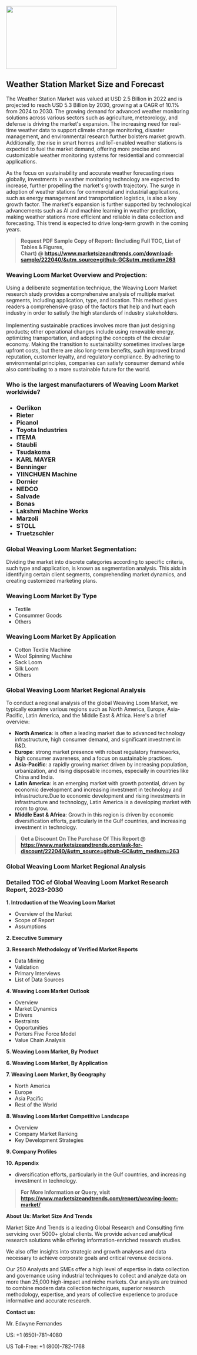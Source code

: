 <p><img class="alignnone size-medium wp-image-20088" src="https://ffe5etoiles.com/wp-content/uploads/2024/12/MST1-300x171.png" alt="" width="300" height="171" /></p><h2>Weather Station Market Size and Forecast</h2><p>The Weather Station Market was valued at USD 2.5 Billion in 2022 and is projected to reach USD 5.3 Billion by 2030, growing at a CAGR of 10.1% from 2024 to 2030. The growing demand for advanced weather monitoring solutions across various sectors such as agriculture, meteorology, and defense is driving the market's expansion. The increasing need for real-time weather data to support climate change monitoring, disaster management, and environmental research further bolsters market growth. Additionally, the rise in smart homes and IoT-enabled weather stations is expected to fuel the market demand, offering more precise and customizable weather monitoring systems for residential and commercial applications.</p><p>As the focus on sustainability and accurate weather forecasting rises globally, investments in weather monitoring technology are expected to increase, further propelling the market's growth trajectory. The surge in adoption of weather stations for commercial and industrial applications, such as energy management and transportation logistics, is also a key growth factor. The market's expansion is further supported by technological advancements such as AI and machine learning in weather prediction, making weather stations more efficient and reliable in data collection and forecasting. This trend is expected to drive long-term growth in the coming years.</p></p><blockquote id="" class=""><strong>Request PDF Sample Copy of Report: (Including Full TOC, List of Tables &amp; Figures, Chart)&nbsp;@&nbsp;<strong><a href="https://www.marketsizeandtrends.com/download-sample/222040/&utm_source=github-GC&utm_medium=263" target="_blank">https://www.marketsizeandtrends.com/download-sample/222040/&utm_source=github-GC&utm_medium=263</a></strong></strong></blockquote><h3 id="" class="">Weaving Loom Market&nbsp;Overview and Projection:</h3><p id="" class="">Using a deliberate segmentation technique, the Weaving Loom Market research study provides a comprehensive analysis of multiple market segments, including application, type, and location. This method gives readers a comprehensive grasp of the factors that help and hurt each industry in order to satisfy the high standards of industry stakeholders. <br /> <br />Implementing sustainable practices involves more than just designing products; other operational changes include using renewable energy, optimizing transportation, and adopting the concepts of the circular economy. Making the transition to sustainability sometimes involves large upfront costs, but there are also long-term benefits, such improved brand reputation, customer loyalty, and regulatory compliance. By adhering to environmental principles, companies can satisfy consumer demand while also contributing to a more sustainable future for the world.</p><h3 id="" class="">Who is the largest manufacturers of&nbsp;Weaving Loom Market worldwide?</h3><h3 class=""><p><ul><li>Oerlikon </li><li> Rieter </li><li> Picanol </li><li> Toyota Industries </li><li> ITEMA </li><li> Staubli </li><li> Tsudakoma </li><li> KARL MAYER </li><li> Benninger </li><li> YIINCHUEN Machine </li><li> Dornier </li><li> NEDCO </li><li> Salvade </li><li> Bonas </li><li> Lakshmi Machine Works </li><li> Marzoli </li><li> STOLL </li><li> Truetzschler</li></ul></p></h3><h3 id="" class="">Global&nbsp;Weaving Loom Market Segmentation:</h3><p id="" class="">Dividing the market into discrete categories according to specific criteria, such type and application, is known as segmentation analysis. This aids in identifying certain client segments, comprehending market dynamics, and creating customized marketing plans.</p><h3 id="" class="">Weaving Loom Market&nbsp;By Type</h3><p><p><ul><li>Textile</li><li> Consummer Goods</li><li> Others</p></li></ul></p></p><h3 id="" class="">Weaving Loom Market&nbsp;By Application</h3><p class=""><p><ul><li>Cotton Textile Machine</li><li> Wool Spinning Machine</li><li> Sack Loom</li><li> Silk Loom</li><li> Others</li></ul></p></p><h3 id="" class="">Global Weaving Loom Market Regional Analysis</h3><p id="" class="">To conduct a regional analysis of the global Weaving Loom Market, we typically examine various regions such as North America, Europe, Asia-Pacific, Latin America, and the Middle East &amp; Africa. Here's a brief overview:</p><ul><li><strong>North America</strong>: is often a leading market due to advanced technology infrastructure, high consumer demand, and significant investment in R&amp;D.</li><li><strong>Europe</strong>: strong market presence with robust regulatory frameworks, high consumer awareness, and a focus on sustainable practices.</li><li><strong>Asia-Pacific</strong>: a rapidly growing market driven by increasing population, urbanization, and rising disposable incomes, especially in countries like China and India.</li><li><strong>Latin America</strong>: is an emerging market with growth potential, driven by economic development and increasing investment in technology and infrastructure.Due to economic development and rising investments in infrastructure and technology, Latin America is a developing market with room to grow.</li><li><strong>Middle East &amp; Africa</strong>: Growth in this region is driven by economic diversification efforts, particularly in the Gulf countries, and increasing investment in technology.</li></ul><blockquote id="" class=""><strong>Get a Discount On The Purchase Of This Report @ <strong><a href="https://www.marketsizeandtrends.com/ask-for-discount/222040/&utm_source=github-GC&utm_medium=263" target="_blank">https://www.marketsizeandtrends.com/ask-for-discount/222040/&utm_source=github-GC&utm_medium=263</a></strong></strong></blockquote><h3 id="" class="">Global Weaving Loom Market Regional Analysis</h3><h3 id="" class="">Detailed TOC of Global Weaving Loom Market Research Report, 2023-2030</h3><p id="" class=""><strong>1. Introduction of the Weaving Loom Market</strong></p><ul><li>Overview of the Market</li><li>Scope of Report</li><li>Assumptions</li></ul><p id="" class=""><strong>2. Executive Summary</strong></p><p id="" class=""><strong>3. Research Methodology of Verified Market Reports</strong></p><ul><li>Data Mining</li><li>Validation</li><li>Primary Interviews</li><li>List of Data Sources</li></ul><p id="" class=""><strong>4. Weaving Loom Market Outlook</strong></p><ul><li>Overview</li><li>Market Dynamics</li><li>Drivers</li><li>Restraints</li><li>Opportunities</li><li>Porters Five Force Model</li><li>Value Chain Analysis</li></ul><p id="" class=""><strong>5. Weaving Loom Market, By Product</strong></p><p id="" class=""><strong>6. Weaving Loom Market, By Application</strong></p><p id="" class=""><strong>7. Weaving Loom Market, By Geography</strong></p><ul><li>North America</li><li>Europe</li><li>Asia Pacific</li><li>Rest of the World</li></ul><p id="" class=""><strong>8. Weaving Loom Market Competitive Landscape</strong></p><ul><li>Overview</li><li>Company Market Ranking</li><li>Key Development Strategies</li></ul><p id="" class=""><strong>9. Company Profiles</strong></p><p id="" class=""><strong>10. Appendix</strong></p><ul><li>diversification efforts, particularly in the Gulf countries, and increasing investment in technology.</li></ul><blockquote id="" class=""><strong>For More Information or Query, visit <strong><strong><a href="https://www.marketsizeandtrends.com/report/weaving-loom-market/" target="_blank">https://www.marketsizeandtrends.com/report/weaving-loom-market/</a></strong></strong></strong></blockquote><p id="" class=""><strong>About Us: Market Size And Trends</strong></p><p id="" class="">Market Size And Trends is a leading Global Research and Consulting firm servicing over 5000+ global clients. We provide advanced analytical research solutions while offering information-enriched research studies.</p><p id="" class="">We also offer insights into strategic and growth analyses and data necessary to achieve corporate goals and critical revenue decisions.</p><p id="" class="">Our 250 Analysts and SMEs offer a high level of expertise in data collection and governance using industrial techniques to collect and analyze data on more than 25,000 high-impact and niche markets. Our analysts are trained to combine modern data collection techniques, superior research methodology, expertise, and years of collective experience to produce informative and accurate research.</p><p id="" class=""><strong>Contact us:</strong></p><p id="" class="">Mr. Edwyne Fernandes</p><p id="" class="">US: +1 (650)-781-4080</p><p id="" class="">US Toll-Free: +1 (800)-782-1768</p>
